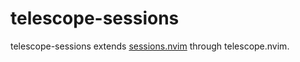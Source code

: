 # telescope-sessions
telescope-sessions extends [sessions.nvim](https://github.com/LukasPietzschmann/sessions.nvim) through telescope.nvim.
